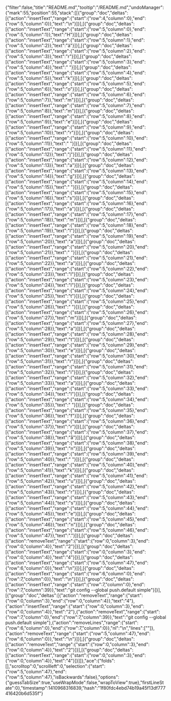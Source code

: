 {"filter":false,"title":"README.md","tooltip":"/README.md","undoManager":{"mark":55,"position":55,"stack":[[{"group":"doc","deltas":[{"action":"insertText","range":{"start":{"row":4,"column":0},"end":{"row":5,"column":0}},"text":"\n"}]}],[{"group":"doc","deltas":[{"action":"insertText","range":{"start":{"row":5,"column":0},"end":{"row":5,"column":1}},"text":"H"}]}],[{"group":"doc","deltas":[{"action":"insertText","range":{"start":{"row":5,"column":1},"end":{"row":5,"column":2}},"text":"ä"}]}],[{"group":"doc","deltas":[{"action":"insertText","range":{"start":{"row":5,"column":2},"end":{"row":5,"column":3}},"text":"r"}]}],[{"group":"doc","deltas":[{"action":"insertText","range":{"start":{"row":5,"column":3},"end":{"row":5,"column":4}},"text":" "}]}],[{"group":"doc","deltas":[{"action":"insertText","range":{"start":{"row":5,"column":4},"end":{"row":5,"column":5}},"text":"k"}]}],[{"group":"doc","deltas":[{"action":"insertText","range":{"start":{"row":5,"column":5},"end":{"row":5,"column":6}},"text":"o"}]}],[{"group":"doc","deltas":[{"action":"insertText","range":{"start":{"row":5,"column":6},"end":{"row":5,"column":7}},"text":"m"}]}],[{"group":"doc","deltas":[{"action":"insertText","range":{"start":{"row":5,"column":7},"end":{"row":5,"column":8}},"text":"m"}]}],[{"group":"doc","deltas":[{"action":"insertText","range":{"start":{"row":5,"column":8},"end":{"row":5,"column":9}},"text":"e"}]}],[{"group":"doc","deltas":[{"action":"insertText","range":{"start":{"row":5,"column":9},"end":{"row":5,"column":10}},"text":"r"}]}],[{"group":"doc","deltas":[{"action":"insertText","range":{"start":{"row":5,"column":10},"end":{"row":5,"column":11}},"text":" "}]}],[{"group":"doc","deltas":[{"action":"insertText","range":{"start":{"row":5,"column":11},"end":{"row":5,"column":12}},"text":"j"}]}],[{"group":"doc","deltas":[{"action":"insertText","range":{"start":{"row":5,"column":12},"end":{"row":5,"column":13}},"text":"a"}]}],[{"group":"doc","deltas":[{"action":"insertText","range":{"start":{"row":5,"column":13},"end":{"row":5,"column":14}},"text":"g"}]}],[{"group":"doc","deltas":[{"action":"insertText","range":{"start":{"row":5,"column":14},"end":{"row":5,"column":15}},"text":" "}]}],[{"group":"doc","deltas":[{"action":"insertText","range":{"start":{"row":5,"column":15},"end":{"row":5,"column":16}},"text":"s"}]}],[{"group":"doc","deltas":[{"action":"insertText","range":{"start":{"row":5,"column":16},"end":{"row":5,"column":17}},"text":"a"}]}],[{"group":"doc","deltas":[{"action":"insertText","range":{"start":{"row":5,"column":17},"end":{"row":5,"column":18}},"text":"m"}]}],[{"group":"doc","deltas":[{"action":"insertText","range":{"start":{"row":5,"column":18},"end":{"row":5,"column":19}},"text":"l"}]}],[{"group":"doc","deltas":[{"action":"insertText","range":{"start":{"row":5,"column":19},"end":{"row":5,"column":20}},"text":"a"}]}],[{"group":"doc","deltas":[{"action":"insertText","range":{"start":{"row":5,"column":20},"end":{"row":5,"column":21}},"text":" "}]}],[{"group":"doc","deltas":[{"action":"insertText","range":{"start":{"row":5,"column":21},"end":{"row":5,"column":22}},"text":"a"}]}],[{"group":"doc","deltas":[{"action":"insertText","range":{"start":{"row":5,"column":22},"end":{"row":5,"column":23}},"text":"l"}]}],[{"group":"doc","deltas":[{"action":"insertText","range":{"start":{"row":5,"column":23},"end":{"row":5,"column":24}},"text":"l"}]}],[{"group":"doc","deltas":[{"action":"insertText","range":{"start":{"row":5,"column":24},"end":{"row":5,"column":25}},"text":"t"}]}],[{"group":"doc","deltas":[{"action":"insertText","range":{"start":{"row":5,"column":25},"end":{"row":5,"column":26}},"text":" "}]}],[{"group":"doc","deltas":[{"action":"insertText","range":{"start":{"row":5,"column":26},"end":{"row":5,"column":27}},"text":"m"}]}],[{"group":"doc","deltas":[{"action":"insertText","range":{"start":{"row":5,"column":27},"end":{"row":5,"column":28}},"text":"a"}]}],[{"group":"doc","deltas":[{"action":"insertText","range":{"start":{"row":5,"column":28},"end":{"row":5,"column":29}},"text":"t"}]}],[{"group":"doc","deltas":[{"action":"insertText","range":{"start":{"row":5,"column":29},"end":{"row":5,"column":30}},"text":"e"}]}],[{"group":"doc","deltas":[{"action":"insertText","range":{"start":{"row":5,"column":30},"end":{"row":5,"column":31}},"text":"r"}]}],[{"group":"doc","deltas":[{"action":"insertText","range":{"start":{"row":5,"column":31},"end":{"row":5,"column":32}},"text":"i"}]}],[{"group":"doc","deltas":[{"action":"insertText","range":{"start":{"row":5,"column":32},"end":{"row":5,"column":33}},"text":"a"}]}],[{"group":"doc","deltas":[{"action":"insertText","range":{"start":{"row":5,"column":33},"end":{"row":5,"column":34}},"text":"l"}]}],[{"group":"doc","deltas":[{"action":"insertText","range":{"start":{"row":5,"column":34},"end":{"row":5,"column":35}},"text":" "}]}],[{"group":"doc","deltas":[{"action":"insertText","range":{"start":{"row":5,"column":35},"end":{"row":5,"column":36}},"text":"f"}]}],[{"group":"doc","deltas":[{"action":"insertText","range":{"start":{"row":5,"column":36},"end":{"row":5,"column":37}},"text":"r"}]}],[{"group":"doc","deltas":[{"action":"insertText","range":{"start":{"row":5,"column":37},"end":{"row":5,"column":38}},"text":"å"}]}],[{"group":"doc","deltas":[{"action":"insertText","range":{"start":{"row":5,"column":38},"end":{"row":5,"column":39}},"text":"n"}]}],[{"group":"doc","deltas":[{"action":"insertText","range":{"start":{"row":5,"column":39},"end":{"row":5,"column":40}},"text":" "}]}],[{"group":"doc","deltas":[{"action":"insertText","range":{"start":{"row":5,"column":40},"end":{"row":5,"column":41}},"text":"k"}]}],[{"group":"doc","deltas":[{"action":"insertText","range":{"start":{"row":5,"column":41},"end":{"row":5,"column":42}},"text":"u"}]}],[{"group":"doc","deltas":[{"action":"insertText","range":{"start":{"row":5,"column":42},"end":{"row":5,"column":43}},"text":"r"}]}],[{"group":"doc","deltas":[{"action":"insertText","range":{"start":{"row":5,"column":43},"end":{"row":5,"column":44}},"text":"s"}]}],[{"group":"doc","deltas":[{"action":"insertText","range":{"start":{"row":5,"column":44},"end":{"row":5,"column":45}},"text":"e"}]}],[{"group":"doc","deltas":[{"action":"insertText","range":{"start":{"row":5,"column":45},"end":{"row":5,"column":46}},"text":"n"}]}],[{"group":"doc","deltas":[{"action":"insertText","range":{"start":{"row":5,"column":46},"end":{"row":5,"column":47}},"text":"."}]}],[{"group":"doc","deltas":[{"action":"removeText","range":{"start":{"row":0,"column":3},"end":{"row":0,"column":4}},"text":"2"}]}],[{"group":"doc","deltas":[{"action":"insertText","range":{"start":{"row":0,"column":3},"end":{"row":0,"column":4}},"text":"4"}]}],[{"group":"doc","deltas":[{"action":"insertText","range":{"start":{"row":5,"column":47},"end":{"row":6,"column":0}},"text":"\n"}]}],[{"group":"doc","deltas":[{"action":"insertText","range":{"start":{"row":6,"column":0},"end":{"row":7,"column":0}},"text":"\n"}]}],[{"group":"doc","deltas":[{"action":"insertText","range":{"start":{"row":7,"column":0},"end":{"row":7,"column":39}},"text":"git config --global push.default simple"}]}],[{"group":"doc","deltas":[{"action":"removeText","range":{"start":{"row":0,"column":3},"end":{"row":0,"column":4}},"text":"4"},{"action":"insertText","range":{"start":{"row":0,"column":3},"end":{"row":0,"column":4}},"text":"2"},{"action":"removeText","range":{"start":{"row":7,"column":0},"end":{"row":7,"column":39}},"text":"git config --global push.default simple"},{"action":"removeLines","range":{"start":{"row":6,"column":0},"end":{"row":7,"column":0}},"nl":"\n","lines":[""]},{"action":"removeText","range":{"start":{"row":5,"column":47},"end":{"row":6,"column":0}},"text":"\n"}]}],[{"group":"doc","deltas":[{"action":"removeText","range":{"start":{"row":0,"column":3},"end":{"row":0,"column":4}},"text":"2"}]}],[{"group":"doc","deltas":[{"action":"insertText","range":{"start":{"row":0,"column":3},"end":{"row":0,"column":4}},"text":"4"}]}]]},"ace":{"folds":[],"scrolltop":0,"scrollleft":0,"selection":{"start":{"row":5,"column":47},"end":{"row":5,"column":47},"isBackwards":false},"options":{"guessTabSize":true,"useWrapMode":false,"wrapToView":true},"firstLineState":0},"timestamp":1410968316839,"hash":"1f80fdc4ebd74b19a45f13df777416420b6d535f"}